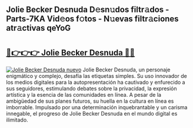 ## Jolie Becker Desnuda D𝚎sn𝚞dos filtr𝚊dos - Parts-7KA Vid𝚎os f𝚘tos - N𝚞evas filtr𝚊ciones atr𝚊ctivas qeYoG

# <h2><a href="http://mb9h84.tromn.icu/?c=Jolie+Becker+Desnuda">🔗👉👉👉 Jolie Becker Desnuda 🔗🔗</a></h2>

[![Jolie Becker Desnuda nuevo](https://i.imgur.com/pEAQMta.gif)](http://mb9h84.tromn.icu/?c=Jolie+Becker+Desnuda)
Jolie Becker Desnuda, un personaje enigmático y complejo, desafía las etiquetas simples. Su uso innovador de los medios digitales para la autopresentación ha cautivado y enfurecido a sus seguidores, estimulando debates sobre la privacidad, la expresión artística y la esencia de las comunidades en línea. A pesar de la ambigüedad de sus planes futuros, su huella en la cultura en línea es imborrable. Impulsado por una determinación inquebrantable y un carisma innegable, el progreso de Jolie Becker Desnuda en el mundo digital es ilimitado.
